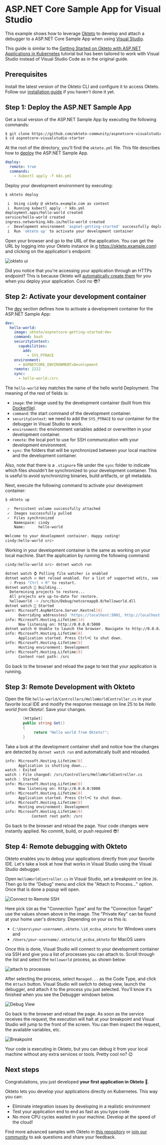# ASP.NET Core Sample App for Visual Studio

This example shows how to leverage [Okteto](https://github.com/okteto/okteto) to develop and attach a debugger to a ASP.NET Core Sample App when using [Visual Studio](https://visualstudio.microsoft.com/).

This guide is similar to the [Getting Started on Okteto with ASP.NET Applications in Kubernetes](https://www.okteto.com/docs/samples/aspnetcore/) tutorial but has been tailored to work with Visual Studio instead of Visual Studio Code as in the original guide.

## Prerequisites

Install the latest version of the Okteto CLI and configure it to access Okteto. Follow our [installation guide](https://www.okteto.com/docs/get-started/install-okteto-cli/) if you haven't done it yet.

## Step 1: Deploy the ASP.NET Sample App

Get a local version of the ASP.NET Sample App by executing the following commands:

```bash
$ git clone https://github.com/okteto-community/aspnetcore-visualstudio-starter
$ cd aspnetcore-visualstudio-starter
```

At the root of the directory, you'll find the `okteto.yml` file. This file describes how to [deploy](https://www.okteto.com/docs/reference/okteto-manifest/#deploy-string-optional) the ASP.NET Sample App.

```yaml title="okteto.yml"
deploy:
  remote: true
  commands:
    - kubectl apply -f k8s.yml
```

Deploy your development environment by executing:

```bash
$ okteto deploy
```

```bash
 i  Using cindy @ okteto.example.com as context
 i  Running kubectl apply -f k8s.yml
deployment.apps/hello-world created
service/hello-world created
ingress.networking.k8s.io/hello-world created
 ✓  Development environment 'aspnet-getting-started' successfully deployed
 i  Run 'okteto up' to activate your development container
```

Open your browser and go to the URL of the application. You can get the URL by logging into your Okteto instance (e.g https://okteto.example.com) and clicking on the application's endpoint:

![okteto ui](./static/okteto-ui.png)

Did you notice that you're accessing your application through an HTTPs endpoint? This is because Okteto will [automatically create them](https://www.okteto.com/docs/core/endpoints/automatic-ssl/) for you when you deploy your application. Cool no 😎?

## Step 2: Activate your development container

The [dev](https://www.okteto.com/docs/reference/okteto-manifest/#dev-object-optional) section defines how to activate a development container for the ASP.NET Sample App:

```yaml title="okteto.yml"
dev:
  hello-world:
    image: okteto/aspnetcore-getting-started:dev
    command: bash
    securityContext:
      capabilities:
        add:
          - SYS_PTRACE
    environment:
      - ASPNETCORE_ENVIRONMENT=Development
    remote: 2222
    sync:
      - hello-world:/src
```

The `hello-world` key matches the name of the hello world Deployment. The meaning of the rest of fields is:

- `image`: the image used by the development container (built from this [Dockerfile](./hello-world/Dockerfile)).
- `command`: the start command of the development container.
- `securityContext`: we need to add the `SYS_PTRACE` to our container for the debugger in Visual Studio to work.
- `environment`: the environment variables added or overwritten in your development container.
- `remote`: the local port to use for SSH communication with your development environment.
- `sync`: the folders that will be synchronized between your local machine and the development container.

Also, note that there is a `.stignore` file under the `sync` folder to indicate which files shouldn't be synchronized to your development container.
This is useful to avoid synchronizing binaries, build artifacts, or git metadata.

Next, execute the following command to activate your development container:

```bash
$ okteto up
```

```bash
 ✓  Persistent volume successfully attached
 ✓  Images successfully pulled
 ✓  Files synchronized
    Namespace: cindy
    Name:      hello-world

Welcome to your development container. Happy coding!
cindy:hello-world src>
```

Working in your development container is the same as working on your local machine.
Start the application by running the following command:

```bash
cindy:hello-world src> dotnet watch run
```

```bash
dotnet watch ⌚ Polling file watcher is enabled
dotnet watch 🔥 Hot reload enabled. For a list of supported edits, see https://aka.ms/dotnet/hot-reload.
  💡 Press "Ctrl + R" to restart.
dotnet watch 🔧 Building...
  Determining projects to restore...
  All projects are up-to-date for restore.
  helloworld -> /src/bin/Debug/netcoreapp8.0/helloworld.dll
dotnet watch 🚀 Started
warn: Microsoft.AspNetCore.Server.Kestrel[0]
      Overriding address(es) 'https://localhost:5001, http://localhost:5000'. Binding to endpoints defined via IConfiguration and/or UseKestrel() instead.
info: Microsoft.Hosting.Lifetime[14]
      Now listening on: http://0.0.0.0:5000
dotnet watch 🌐 Unable to launch the browser. Navigate to http://0.0.0.0:5000
info: Microsoft.Hosting.Lifetime[0]
      Application started. Press Ctrl+C to shut down.
info: Microsoft.Hosting.Lifetime[0]
      Hosting environment: Development
info: Microsoft.Hosting.Lifetime[0]
      Content root path: /src
```

Go back to the browser and reload the page to test that your application is running.

## Step 3: Remote Development with Okteto

Open the file `hello-world/Controllers/HelloWorldController.cs` in your favorite local IDE and modify the response message on line 25 to be _Hello world from Okteto!_. Save your changes.

```csharp
        [HttpGet]
        public string Get()
        {
             return "Hello world from Okteto!";
        }
```

Take a look at the development container shell and notice how the changes are detected by `dotnet watch run` and automatically built and reloaded.

```bash
info: Microsoft.Hosting.Lifetime[0]
      Application is shutting down...
watch : Exited
watch : File changed: /src/Controllers/HelloWorldController.cs
watch : Started
info: Microsoft.Hosting.Lifetime[0]
      Now listening on: http://0.0.0.0:5000
info: Microsoft.Hosting.Lifetime[0]
      Application started. Press Ctrl+C to shut down.
info: Microsoft.Hosting.Lifetime[0]
      Hosting environment: Development
info: Microsoft.Hosting.Lifetime[0]
            Content root path: /src
```

Go back to the browser and reload the page. Your code changes were instantly applied. No commit, build, or push required 😎!

## Step 4: Remote debugging with Okteto

Okteto enables you to debug your applications directly from your favorite IDE. Let's take a look at how that works in Visual Studio using the Visual Studio debugger.

Open `HelloWorldController.cs` in Visual Studio, set a breakpoint on line `26`. Then go to the "Debug" menu and click the "Attach to Process..." option. Once that is done a popup will open.

![Connect to Remote SSH](./static/connect-to-remote-ssh.png)

Here pick `SSH` as the "Connection Type" and for the "Connection Target" use the values shown above in the image. The "Private Key" can be found at your home user's directory. Depending on your os this is:

- `C:\Users\your-username\.okteto.\id_ecdsa_okteto` for Windows users and
- `/Users/your-username/.okteto/id_ecdsa_okteto` for MacOS users

Once this is done, Visual Studio will connect to your development container via SSH and give you a list of processes you can attach to. Scroll through the list and select the `helloworld` process, as shown below:

![attach to processes](./static/attach-to-process.png)

After selecting the process, select `Managed...` as the Code Type, and click the `Attach` button. Visual Studio will switch to debug view, launch the debugger, and attach it to the process you just selected. You'll know it's finished when you see the Debugger windown below.

![Debug View](./static/debug-view.png)

Go back to the browser and reload the page. As soon as the service receives the request, the execution will halt at your breakpoint and Visual Studio will jump to the front of the screen. You can then inspect the request, the available variables, etc.

![Breakpoint](./static/breakpoint-hit.png)

Your code is executing in Okteto, but you can debug it from your local machine without any extra services or tools. Pretty cool no? 😉

## Next steps

Congratulations, you just developed **your first application in Okteto** 🚀.

Okteto lets you develop your applications directly on Kubernetes. This way you can:

- Eliminate integration issues by developing in a realistic environment
- Test your application end to end as fast as you type code
- No more CPU cycles wasted in your machine. Develop at the speed of the cloud!

Find more advanced samples with Okteto in [this repository](https://github.com/okteto/samples) or [join our community](https://community.okteto.com) to ask questions and share your feedback.
